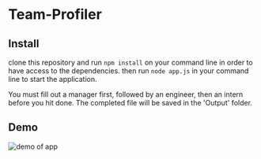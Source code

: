 # Team-Profiler

## Install

clone this repository and run  ```npm install``` on your command line in order to have access to the dependencies. then run ```node app.js``` in your command line to start the application. 

You must fill out a manager first, followed by an engineer, then an intern before you hit done. The completed file will be saved in the 'Output' folder.


## Demo

![demo of app](assets/appdemo.gif)